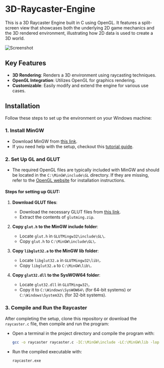 # 3D-Raycaster-Engine

This is a 3D Raycaster Engine built in C using OpenGL.
It features a split-screen view that showcases both the underlying 2D game mechanics and the 3D rendered environment, illustrating how 2D data is used to create a 3D world.

![Screenshot](https://github.com/user-attachments/assets/a62e1e2f-1d50-456c-b3d7-6f81388ea0dc)

## Key Features
- **3D Rendering**: Renders a 3D environment using raycasting techniques.
- **OpenGL Integration**: Utilizes OpenGL for graphics rendering.
- **Customizable**: Easily modify and extend the engine for various use cases.

## Installation

Follow these steps to set up the environment on your Windows machine:

### 1. Install MinGW
- Download MinGW from [this link](https://sourceforge.net/projects/mingw/).
- If you need help with the setup, checkout this [tutorial guide](https://ics.uci.edu/~pattis/common/handouts/mingweclipse/mingw.html).

### 2. Set Up GL and GLUT

- The required OpenGL files are typically included with MinGW and should be located in the `C:\MinGW\include\GL` directory. If they are missing, refer to the [OpenGL website](https://www.opengl.org/) for installation instructions.

#### Steps for setting up GLUT:

1. **Download GLUT files**:
   - Download the necessary GLUT files from [this link](http://chortle.ccsu.edu/Bloodshed/glutming.zip).
   - Extract the contents of `glutming.zip`.

2. **Copy `glut.h` to the MinGW include folder**:
   - Locate `glut.h` in `GLUTMingw32\include\GL\`.
   - Copy `glut.h` to `C:\MinGW\include\GL\`.

3. **Copy `libglut32.a` to the MinGW lib folder**:
   - Locate `libglut32.a` in `GLUTMingw32\lib\`.
   - Copy `libglut32.a` to `C:\MinGW\lib\`.

4. **Copy `glut32.dll` to the SysWOW64 folder**:
   - Locate `glut32.dll` in `GLUTMingw32\`.
   - Copy it to `C:\Windows\SysWOW64\` (for 64-bit systems) or `C:\Windows\System32\` (for 32-bit systems).

### 3. Compile and Run the Raycaster
After completing the setup, clone this repository or download the `raycaster.c` file, then compile and run the program:

- Open a terminal in the project directory and compile the program with:
   ```bash
   gcc -o raycaster raycaster.c -IC:\MinGW\include -LC:\MinGW\lib -lopengl32 -lglu32 -lglut32
   ```

- Run the compiled executable with:
   ```bash
   raycaster.exe
   ```
